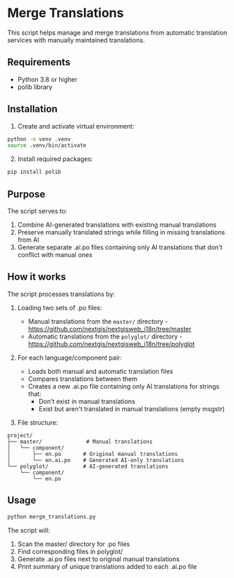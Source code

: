 # Merge Translations

This script helps manage and merge translations from automatic translation services with manually maintained translations.

## Requirements

- Python 3.8 or higher
- polib library

## Installation

1. Create and activate virtual environment:
```bash
python -m venv .venv
source .venv/bin/activate
```

2. Install required packages:
```bash
pip install polib
```

## Purpose

The script serves to:
1. Combine AI-generated translations with existing manual translations
2. Preserve manually translated strings while filling in missing translations from AI
3. Generate separate .ai.po files containing only AI translations that don't conflict with manual ones

## How it works

The script processes translations by:

1. Loading two sets of .po files:
   - Manual translations from the `master/` directory - https://github.com/nextgis/nextgisweb_i18n/tree/master
   - Automatic translations from the `polyglot/` directory - https://github.com/nextgis/nextgisweb_i18n/tree/polyglot

2. For each language/component pair:
   - Loads both manual and automatic translation files
   - Compares translations between them
   - Creates a new .ai.po file containing only AI translations for strings that:
     - Don't exist in manual translations
     - Exist but aren't translated in manual translations (empty msgstr)

3. File structure:
```
project/
├── master/              # Manual translations
│   └── component/
│       ├── en.po       # Original manual translations
│       └── en.ai.po    # Generated AI-only translations
└── polyglot/           # AI-generated translations
    └── component/
        └── en.po
```

## Usage

```bash
python merge_translations.py
```

The script will:
1. Scan the master/ directory for .po files
2. Find corresponding files in polyglot/
3. Generate .ai.po files next to original manual translations
4. Print summary of unique translations added to each .ai.po file
